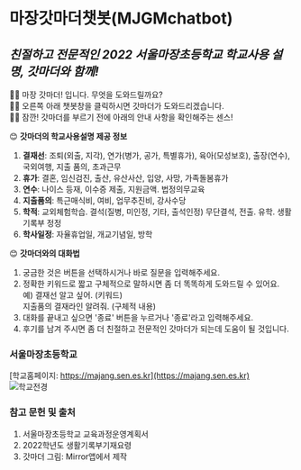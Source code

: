 # **마장갓마더챗봇(MJGMchatbot)**
## *친절하고 전문적인 2022 서울마장초등학교 학교사용 설명, 갓마더와 함께!*

  👩‍🦱 마장 갓마더! 입니다. 무엇을 도와드릴까요?  
  👩‍🦱 오른쪽 아래 챗봇창을 클릭하시면 갓마더가 도와드리겠습니다.  
  👩‍🦱 잠깐! 갓마더를 부르기 전에 아래의 안내 사항을 확인해주는 센스!  
  
  
😊 **갓마더의 학교사용설명 제공 정보**

  1. **결재선**: 조퇴(외출, 지각), 연가(병가, 공가, 특별휴가), 
            육아(모성보호), 출장(연수), 국외여행, 지출 품의, 초과근무
  2. **휴가**: 결혼, 임신검진, 출산, 유산사산, 입양, 사망, 가족돌봄휴가 
  3. **연수**: 나이스 등재, 이수증 제출, 지원금액. 법정의무교육
  4. **지출품의**: 특근매식비, 여비, 업무추진비, 강사수당
  5. **학적**: 교외체험학습. 결석(질병, 미인정, 기타, 출석인정) 
         무단결석, 전출. 유학. 생활기록부 정정
  6. **학사일정**: 자율휴업일, 개교기념일, 방학 


😊 **갓마더와의 대화법**

  1. 궁금한 것은 버튼을 선택하시거나 바로 질문을 입력해주세요. 
  2. 정확한 키워드로 짧고 구체적으로 말하시면 좀 더 똑똑하게 도와드릴 수 있어요.  
        예) 결재선 알고 싶어. (키워드)  
            지출품의 결재라인 알려줘. (구체적 내용)
  3. 대화를 끝내고 싶으면 '종료' 버튼을 누르거나 '종료'라고 입력해주세요.
  4. 후기를 남겨 주시면 좀 더 친절하고 전문적인 갓마더가 되는데 도움이 될 것입니다.


### **서울마장초등학교** 

[학교홈페이지: https://majang.sen.es.kr](https://majang.sen.es.kr)   
![학교전경](https://user-images.githubusercontent.com/103113230/167225734-e3d522aa-d1df-436f-b9be-71db36ad8c94.png)


### **참고 문헌 및 출처**

1. 서울마장초등학교 교육과정운영계획서
2. 2022학년도 생활기록부기재요령
3. 갓마더 그림: Mirror앱에서 제작
